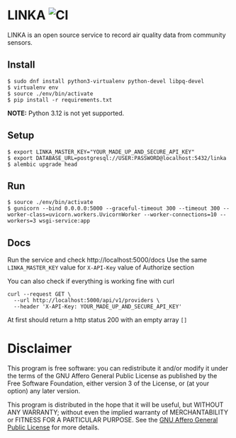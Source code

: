 # LINKA ![CI](https://github.com/tchx84/linka/workflows/CI/badge.svg)

LINKA is an open source service to record air quality data from community sensors.

## Install

```
$ sudo dnf install python3-virtualenv python-devel libpq-devel
$ virtualenv env
$ source ./env/bin/activate
$ pip install -r requirements.txt
```

**NOTE:** Python 3.12 is not yet supported.

## Setup

```
$ export LINKA_MASTER_KEY="YOUR_MADE_UP_AND_SECURE_API_KEY"
$ export DATABASE_URL=postgresql://USER:PASSWORD@localhost:5432/linka
$ alembic upgrade head
```

## Run

```
$ source ./env/bin/activate
$ gunicorn --bind 0.0.0.0:5000 --graceful-timeout 300 --timeout 300 --worker-class=uvicorn.workers.UvicornWorker --worker-connections=10 --workers=3 wsgi-service:app
```

## Docs

Run the service and check http://localhost:5000/docs
Use the same `LINKA_MASTER_KEY` value for `X-API-Key` value of Authorize section 

You can also check if everything is working fine with curl

```
curl --request GET \
  --url http://localhost:5000/api/v1/providers \
  --header 'X-API-Key: YOUR_MADE_UP_AND_SECURE_API_KEY'
```

At first should return a http status 200 with an empty array `[]`

# Disclaimer

This program is free software: you can redistribute it and/or modify it under the terms of the GNU Affero General Public License as published by the Free Software Foundation, either version 3 of the License, or (at your option) any later version.

This program is distributed in the hope that it will be useful, but WITHOUT ANY WARRANTY; without even the implied warranty of MERCHANTABILITY or FITNESS FOR A PARTICULAR PURPOSE. See the [GNU Affero General Public License](COPYING) for more details.
